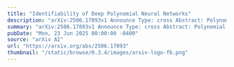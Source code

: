 ```yaml
---
title: "Identifiability of Deep Polynomial Neural Networks"
description: "arXiv:2506.17093v1 Announce Type: cross Abstract: Polynomial Neural Networks (PNNs) possess a rich algebraic and geometric structure. However, their identifiability -- a key property for ensuring interpretability -- remains poorly understood. In this work, we present a comprehensive analysis of the identifiability of deep PNNs, including architectures with and without bias terms. Our results reveal an intricate interplay between activation degrees and layer widths in achieving identifiability. As special cases, we show that architectures with non-increasing layer widths are generically identifiable under mild conditions, while encoder-decoder networks are identifiable when the decoder widths do not grow too rapidly. Our proofs are constructive and center on a connection between deep PNNs and low-rank tensor decompositions, and Kruskal-type uniqueness theorems. This yields both generic conditions determined by the architecture, and effective conditions that depend on the network's parameters. We also settle an open conjecture on the expected dimension of PNN's neurovarieties, and provide new bounds on the activation degrees required for it to reach its maximum."
summary: "arXiv:2506.17093v1 Announce Type: cross Abstract: Polynomial Neural Networks (PNNs) possess a rich algebraic and geometric structure. However, their identifiability -- a key property for ensuring interpretability -- remains poorly understood. In this work, we present a comprehensive analysis of the identifiability of deep PNNs, including architectures with and without bias terms. Our results reveal an intricate interplay between activation degrees and layer widths in achieving identifiability. As special cases, we show that architectures with non-increasing layer widths are generically identifiable under mild conditions, while encoder-decoder networks are identifiable when the decoder widths do not grow too rapidly. Our proofs are constructive and center on a connection between deep PNNs and low-rank tensor decompositions, and Kruskal-type uniqueness theorems. This yields both generic conditions determined by the architecture, and effective conditions that depend on the network's parameters. We also settle an open conjecture on the expected dimension of PNN's neurovarieties, and provide new bounds on the activation degrees required for it to reach its maximum."
pubDate: "Mon, 23 Jun 2025 00:00:00 -0400"
source: "arXiv AI"
url: "https://arxiv.org/abs/2506.17093"
thumbnail: "/static/browse/0.3.4/images/arxiv-logo-fb.png"
---
```


